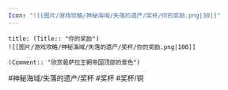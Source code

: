```yaml
---
Icon: "![[图片/游戏攻略/神秘海域/失落的遗产/奖杯/你的奖励.png|30]]"
---
```

```ad-common-bronze-trophy
title: (Title:: "你的奖励")
![[图片/游戏攻略/神秘海域/失落的遗产/奖杯/你的奖励.png|100]]

(Comment:: "欣赏曷萨拉王朝帝国顶部的景色")
```

#神秘海域/失落的遗产/奖杯 #奖杯 #奖杯/铜
